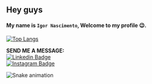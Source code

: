 ## Hey guys 
#### My name is `Igor Nascimento`, Welcome to my profile 😉.<br>

[![Top Langs](https://github-readme-stats.vercel.app/api/top-langs/?username=mr-nascimento&layout=compact&theme=omni)](https://github.com/anuraghazra/github-readme-stats)<br>


**SEND ME A MESSAGE:**<br> 
[![Linkedin Badge](https://img.shields.io/badge/-LinkedIn-blue?style=flat-square&logo=Linkedin&logoColor=white&link=https://www.linkedin.com/in/isadora-rodrigues-stangarlin-48402b141/)](https://www.linkedin.com/in/igor-nascimento-3b7aa214b/) 
<br>
[![Instagram Badge](https://img.shields.io/badge/-Instagram-green?style=flat-square&logo=Instagram&logoColor=white&link=https://www.instagram.com/papodedev/)](https://www.instagram.com/mr.igornascimento/)

<div>

  ![Snake animation](https://github.com/mr-nascimento/mr-nascimento/blob/output/github-contribution-grid-snake.svg)

</div>
